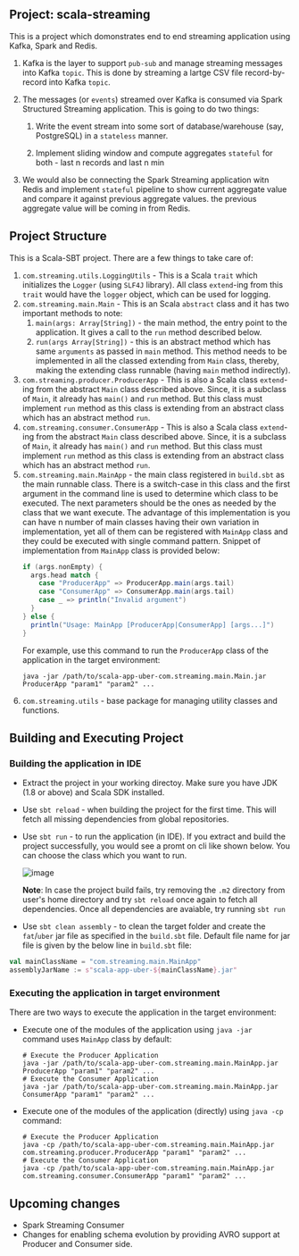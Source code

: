 ## Project: scala-streaming
This is a project which domonstrates end to end streaming application using Kafka, Spark and Redis. 
1. Kafka is the layer to support `pub-sub` and manage streaming messages into Kafka `topic`. This is done by streaming a lartge CSV file record-by-record into Kafka `topic`.
2. The messages (or `events`) streamed over Kafka is consumed via Spark Structured Streaming application. This is going to do two things:

   1. Write the event stream into some sort of database/warehouse (say, PostgreSQL) in a `stateless` manner.

   2. Implement sliding window and compute aggregates `stateful` for both - last n records and last n min
 4. We would also be connecting the Spark Streaming application witn Redis and implement `stateful` pipeline to show current aggregate value and compare it against previous aggregate values. the previous
    aggregate value will be coming in from Redis.

## Project Structure
This is a Scala-SBT project. There are a few things to take care of:
1. `com.streaming.utils.LoggingUtils` - This is a Scala `trait` which initializes the `Logger` (using `SLF4J` library).
   All class `extend`-ing from this `trait` would have the `logger` object, which can be used for logging.
2. `com.streaming.main.Main` - This is an Scala `abstract` class and it has two important methods to note:
   1. `main(args: Array[String])` - the main method, the entry point to the application. It gives a call to the `run` method described below.
   2. `run(args Array[String])` - this is an abstract method which has same `arguments` as passed in `main` method.
      This method needs to be implemented in all the classed extending from `Main` class, thereby, making the extending class runnable (having `main` method indirectly).
3. `com.streaming.producer.ProducerApp` - This is also a Scala class `extend`-ing from the abstract `Main` class described above. Since, it is a subclass of `Main`, it already has `main()` and `run` method.
    But this class must implement `run` method as this class is extending from an abstract class which has an abstract method `run`.
4. `com.streaming.consumer.ConsumerApp` - This is also a Scala class `extend`-ing from the abstract `Main` class described above. Since, it is a subclass of `Main`, it already has `main()` and `run` method.
    But this class must implement `run` method as this class is extending from an abstract class which has an abstract method `run`.
5. `com.streaming.main.MainApp` - the main class registered in `build.sbt` as the main runnable class. There is a switch-case in this class and the first argument in the command line is used to determine which class to be executed. The next parameters should be the ones as needed by the class that we want execute. The advantage of this implementation is you can have n number of main classes having their own variation in implementation, yet all of them can be registered with `MainApp` class and they could be executed with single command pattern. Snippet of implementation from `MainApp` class is provided below: 
   ```scala
   if (args.nonEmpty) {
     args.head match {
       case "ProducerApp" => ProducerApp.main(args.tail)
       case "ConsumerApp" => ConsumerApp.main(args.tail)
       case _ => println("Invalid argument")
     }
   } else {
     println("Usage: MainApp [ProducerApp|ConsumerApp] [args...]")
   }
   ```
      For example, use this command to run the `ProducerApp` class of the application in the target environment:
   ```shell
   java -jar /path/to/scala-app-uber-com.streaming.main.Main.jar ProducerApp "param1" "param2" ...
   ```
6. `com.streaming.utils` - base package for managing utility classes and functions.


## Building and Executing Project
### Building the application in IDE ###
* Extract the project in your working directoy. Make sure you have JDK (1.8 or above) and Scala SDK installed.
* Use `sbt reload` - when building the project for the first time. This will fetch all missing dependencies from global repositories.
* Use `sbt run` - to run the application (in IDE). If you extract and build the project successfully, you would see a promt on cli like shown below. You can choose the class which you want to run.

   ![image](https://github.com/krohit-bkk/scala-streaming/assets/137164694/e3be7b0c-42da-4cbb-b3b0-ee12ba145a0b)
  
  **Note**: In case the project build fails, try removing the `.m2` directory from user's home directory and try `sbt reload` once again to fetch all dependencies. Once all dependencies are avaiable, try running `sbt run`
* Use `sbt clean assembly` - to clean the target folder and create the `fat`/`uber` jar file as specified in the `build.sbt` file. Default file name for jar file is given by the below line in `build.sbt` file:
```sbt
val mainClassName = "com.streaming.main.MainApp"
assemblyJarName := s"scala-app-uber-${mainClassName}.jar"
``` 

### Executing the application in target environment ###
There are two ways to execute the application in the target environment:
   * Execute one of the modules of the application using `java -jar` command uses `MainApp` class by default:
     ```shell
     # Execute the Producer Application
     java -jar /path/to/scala-app-uber-com.streaming.main.MainApp.jar ProducerApp "param1" "param2" ...
     # Execute the Consumer Application
     java -jar /path/to/scala-app-uber-com.streaming.main.MainApp.jar ConsumerApp "param1" "param2" ...
     ```
   * Execute one of the modules of the application (directly) using `java -cp` command:
     ```shell
     # Execute the Producer Application
     java -cp /path/to/scala-app-uber-com.streaming.main.MainApp.jar com.streaming.producer.ProducerApp "param1" "param2" ...
     # Execute the Consumer Application
     java -cp /path/to/scala-app-uber-com.streaming.main.MainApp.jar com.streaming.consumer.ConsumerApp "param1" "param2" ...
     ```


## Upcoming changes ##
* Spark Streaming Consumer
* Changes for enabling schema evolution by providing AVRO support at Producer and Consumer side.
